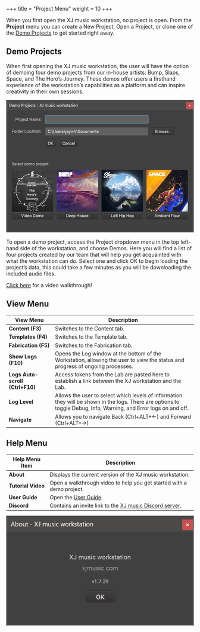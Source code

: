 +++
title = "Project Menu"
weight = 10
+++

When you first open the XJ music workstation, no project is open. From the **Project** menu you can create a New Project, Open a Project, or clone one of the [Demo Projects](#demo-projects) to get started right away.


## Demo Projects

When first opening the XJ music workstation, the user will have the option of demoing four demo projects from our in-house artists: Bump, Slaps, Space, and The Hero’s Journey. These demos offer users a firsthand experience of the workstation’s capabilities as a platform and can inspire creativity in their own sessions.

![Demo Projects](demo-projects.png?width=600px)

To open a demo project, access the Project dropdown menu in the top left-hand side of the workstation, and choose Demos. Here you will find a list of four projects created by our team that will help you get acquainted with what the workstation can do. Select one and click OK to begin loading the project’s data, this could take a few minutes as you will be downloading the included audio files.

[Click here](https://youtu.be/z5i8ZD8AyWE) for a video walkthrough!


## View Menu

| View Menu                   | Description                                                                                                                                  |
|-----------------------------|-------------------------------------------------------------------------------|
| **Content (F3)**                | Switches to the Content tab.                                                                                                                                       |
| **Templates (F4)**              | Switches to the Template tab.                                                                                                                                      |
| **Fabrication (F5)**            | Switches to the Fabrication tab.                                                                                                                                   |
| **Show Logs (F10)**             | Opens the Log window at the bottom of the Workstation, allowing the user to view the status and progress of ongoing processes.                                     |
| **Logs Auto-scroll (Ctrl+F10)** | Access tokens from the Lab are pasted here to establish a link between the XJ workstation and the Lab.                                                             |
| **Log Level**                   | Allows the user to select which levels of information they will be shown in the logs. There are options to toggle Debug, Info, Warning, and Error logs on and off. |
| **Navigate**                    | Allows you to navigate Back (Ctrl+ALT+←) and Forward (Ctrl+ALT+→)                                                                                                  |


## Help Menu

| Help Menu Item     | Description                                                                              |
|--------------------|------------------------------------------------------------------------------------------|
| **About**          | Displays the current version of the XJ music workstation.                                |
| **Tutorial Video** | Open a walkthrough video to help you get started with a demo project.                    |
| **User Guide**     | Open the [User Guide]().                                                                 |
| **Discord**        | Contains an invite link to the [XJ music Discord server](https://discord.gg/nbjHgD8xrn). |

![About](about.png?width=400px)
